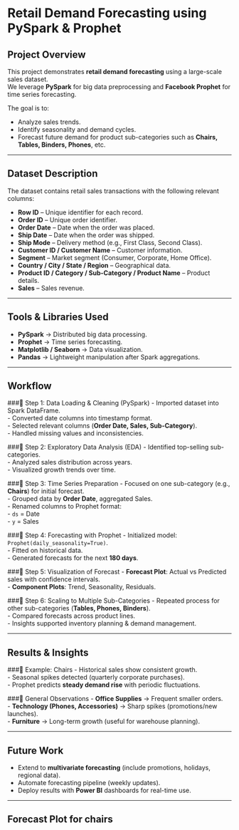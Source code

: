 # Retail Demand Forecasting using PySpark & Prophet

## Project Overview
This project demonstrates **retail demand forecasting** using a large-scale sales dataset.  
We leverage **PySpark** for big data preprocessing and **Facebook Prophet** for time series forecasting.  

The goal is to:
  - Analyze sales trends.  
  - Identify seasonality and demand cycles.  
  - Forecast future demand for product sub-categories such as **Chairs, Tables, Binders, Phones**, etc.  

---

## Dataset Description
The dataset contains retail sales transactions with the following relevant columns:

  - **Row ID** – Unique identifier for each record.  
  - **Order ID** – Unique order identifier.  
  - **Order Date** – Date when the order was placed.  
  - **Ship Date** – Date when the order was shipped.  
  - **Ship Mode** – Delivery method (e.g., First Class, Second Class).  
  - **Customer ID / Customer Name** – Customer information.  
  - **Segment** – Market segment (Consumer, Corporate, Home Office).  
  - **Country / City / State / Region** – Geographical data.  
  - **Product ID / Category / Sub-Category / Product Name** – Product details.  
  - **Sales** – Sales revenue.  

---

## Tools & Libraries Used
  - **PySpark** → Distributed big data processing.  
  - **Prophet** → Time series forecasting.  
  - **Matplotlib / Seaborn** → Data visualization.  
  - **Pandas** → Lightweight manipulation after Spark aggregations.  

---

## Workflow

###🔹 Step 1: Data Loading & Cleaning (PySpark)
    - Imported dataset into Spark DataFrame.  
    - Converted date columns into timestamp format.  
    - Selected relevant columns (**Order Date, Sales, Sub-Category**).  
    - Handled missing values and inconsistencies.  

###🔹 Step 2: Exploratory Data Analysis (EDA)
    - Identified top-selling sub-categories.  
    - Analyzed sales distribution across years.  
    - Visualized growth trends over time.  

###🔹 Step 3: Time Series Preparation
    - Focused on one sub-category (e.g., **Chairs**) for initial forecast.  
    - Grouped data by **Order Date**, aggregated Sales.  
    - Renamed columns to Prophet format:  
      - `ds` = Date  
      - `y` = Sales  

###🔹 Step 4: Forecasting with Prophet
    - Initialized model: `Prophet(daily_seasonality=True)`.  
    - Fitted on historical data.  
    - Generated forecasts for the next **180 days**.  

###🔹 Step 5: Visualization of Forecast
    - **Forecast Plot**: Actual vs Predicted sales with confidence intervals.  
    - **Component Plots**: Trend, Seasonality, Residuals.  

###🔹 Step 6: Scaling to Multiple Sub-Categories
    - Repeated process for other sub-categories (**Tables, Phones, Binders**).  
    - Compared forecasts across product lines.  
    - Insights supported inventory planning & demand management.  

---

## Results & Insights
###🔸 Example: Chairs
    - Historical sales show consistent growth.  
    - Seasonal spikes detected (quarterly corporate purchases).  
    - Prophet predicts **steady demand rise** with periodic fluctuations.  

###🔸 General Observations
    - **Office Supplies** → Frequent smaller orders.  
    - **Technology (Phones, Accessories)** → Sharp spikes (promotions/new launches).  
    - **Furniture** → Long-term growth (useful for warehouse planning).  

---

## Future Work
  - Extend to **multivariate forecasting** (include promotions, holidays, regional data).
  - Automate forecasting pipeline (weekly updates).  
  - Deploy results with **Power BI** dashboards for real-time use.  

---

## Forecast Plot for chairs

